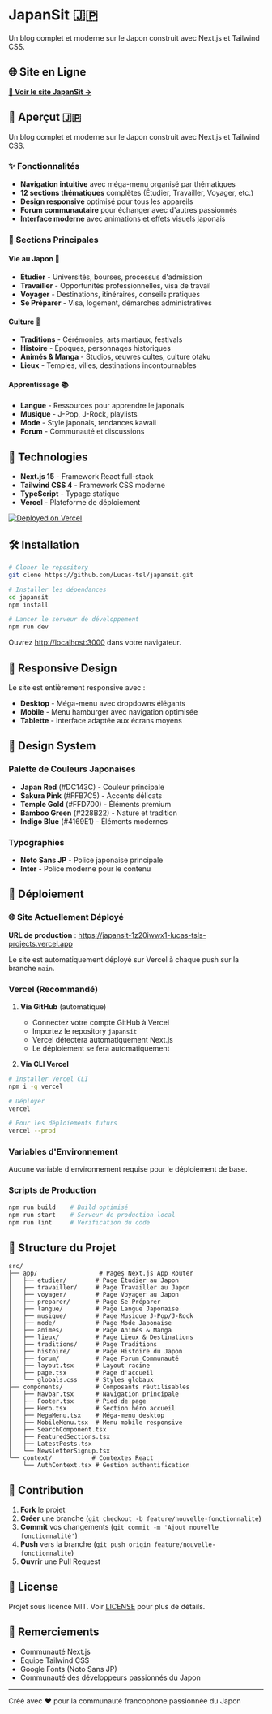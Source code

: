 # JapanSit 🇯🇵

Un blog complet et moderne sur le Japon construit avec Next.js et Tailwind CSS.

## 🌐 Site en Ligne

**[🚀 Voir le site JapanSit →](https://japansit-1z20iwwx1-lucas-tsls-projects.vercel.app)**

## 🌸 Aperçut 🇯🇵

Un blog complet et moderne sur le Japon construit avec Next.js et Tailwind CSS.


### ✨ Fonctionnalités

- **Navigation intuitive** avec méga-menu organisé par thématiques
- **12 sections thématiques** complètes (Étudier, Travailler, Voyager, etc.)
- **Design responsive** optimisé pour tous les appareils
- **Forum communautaire** pour échanger avec d'autres passionnés
- **Interface moderne** avec animations et effets visuels japonais

### 🎯 Sections Principales

#### Vie au Japon 🏮
- **Étudier** - Universités, bourses, processus d'admission
- **Travailler** - Opportunités professionnelles, visa de travail
- **Voyager** - Destinations, itinéraires, conseils pratiques
- **Se Préparer** - Visa, logement, démarches administratives

#### Culture 🎋
- **Traditions** - Cérémonies, arts martiaux, festivals
- **Histoire** - Époques, personnages historiques
- **Animés & Manga** - Studios, œuvres cultes, culture otaku
- **Lieux** - Temples, villes, destinations incontournables

#### Apprentissage 📚
- **Langue** - Ressources pour apprendre le japonais
- **Musique** - J-Pop, J-Rock, playlists
- **Mode** - Style japonais, tendances kawaii
- **Forum** - Communauté et discussions

## 🚀 Technologies

- **Next.js 15** - Framework React full-stack
- **Tailwind CSS 4** - Framework CSS moderne
- **TypeScript** - Typage statique
- **Vercel** - Plateforme de déploiement

[![Deployed on Vercel](https://vercel.com/button)](https://japansit-1z20iwwx1-lucas-tsls-projects.vercel.app)

## 🛠️ Installation

```bash
# Cloner le repository
git clone https://github.com/Lucas-tsl/japansit.git

# Installer les dépendances
cd japansit
npm install

# Lancer le serveur de développement
npm run dev
```

Ouvrez [http://localhost:3000](http://localhost:3000) dans votre navigateur.

## 📱 Responsive Design

Le site est entièrement responsive avec :
- **Desktop** - Méga-menu avec dropdowns élégants
- **Mobile** - Menu hamburger avec navigation optimisée
- **Tablette** - Interface adaptée aux écrans moyens

## 🎨 Design System

### Palette de Couleurs Japonaises
- **Japan Red** (#DC143C) - Couleur principale
- **Sakura Pink** (#FFB7C5) - Accents délicats
- **Temple Gold** (#FFD700) - Éléments premium
- **Bamboo Green** (#228B22) - Nature et tradition
- **Indigo Blue** (#4169E1) - Éléments modernes

### Typographies
- **Noto Sans JP** - Police japonaise principale
- **Inter** - Police moderne pour le contenu

## 🚀 Déploiement

### 🌐 Site Actuellement Déployé

**URL de production** : https://japansit-1z20iwwx1-lucas-tsls-projects.vercel.app

Le site est automatiquement déployé sur Vercel à chaque push sur la branche `main`.

### Vercel (Recommandé)

1. **Via GitHub** (automatique)
   - Connectez votre compte GitHub à Vercel
   - Importez le repository `japansit`
   - Vercel détectera automatiquement Next.js
   - Le déploiement se fera automatiquement

2. **Via CLI Vercel**
```bash
# Installer Vercel CLI
npm i -g vercel

# Déployer
vercel

# Pour les déploiements futurs
vercel --prod
```

### Variables d'Environnement

Aucune variable d'environnement requise pour le déploiement de base.

### Scripts de Production

```bash
npm run build    # Build optimisé
npm run start    # Serveur de production local
npm run lint     # Vérification du code
```

## 📂 Structure du Projet

```
src/
├── app/                 # Pages Next.js App Router
│   ├── etudier/        # Page Étudier au Japon
│   ├── travailler/     # Page Travailler au Japon
│   ├── voyager/        # Page Voyager au Japon
│   ├── preparer/       # Page Se Préparer
│   ├── langue/         # Page Langue Japonaise
│   ├── musique/        # Page Musique J-Pop/J-Rock
│   ├── mode/           # Page Mode Japonaise
│   ├── animes/         # Page Animés & Manga
│   ├── lieux/          # Page Lieux & Destinations
│   ├── traditions/     # Page Traditions
│   ├── histoire/       # Page Histoire du Japon
│   ├── forum/          # Page Forum Communauté
│   ├── layout.tsx      # Layout racine
│   ├── page.tsx        # Page d'accueil
│   └── globals.css     # Styles globaux
├── components/         # Composants réutilisables
│   ├── Navbar.tsx      # Navigation principale
│   ├── Footer.tsx      # Pied de page
│   ├── Hero.tsx        # Section héro accueil
│   ├── MegaMenu.tsx    # Méga-menu desktop
│   ├── MobileMenu.tsx  # Menu mobile responsive
│   ├── SearchComponent.tsx
│   ├── FeaturedSections.tsx
│   ├── LatestPosts.tsx
│   └── NewsletterSignup.tsx
└── context/           # Contextes React
    └── AuthContext.tsx # Gestion authentification
```

## 🤝 Contribution

1. **Fork** le projet
2. **Créer** une branche (`git checkout -b feature/nouvelle-fonctionnalite`)
3. **Commit** vos changements (`git commit -m 'Ajout nouvelle fonctionnalité'`)
4. **Push** vers la branche (`git push origin feature/nouvelle-fonctionnalite`)
5. **Ouvrir** une Pull Request

## 📄 License

Projet sous licence MIT. Voir [LICENSE](LICENSE) pour plus de détails.

## 🙏 Remerciements

- Communauté Next.js
- Équipe Tailwind CSS
- Google Fonts (Noto Sans JP)
- Communauté des développeurs passionnés du Japon

---

Créé avec ❤️ pour la communauté francophone passionnée du Japon
